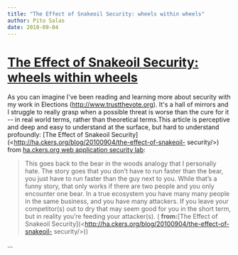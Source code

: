 ```yaml
---
title: "The Effect of Snakeoil Security: wheels within wheels"
author: Pito Salas
date: 2010-09-04
---
```

# [The Effect of Snakeoil Security: wheels within wheels](None)




As you can imagine I've been reading and learning more about security with my
work in Elections (http://www.trustthevote.org). It's a hall of mirrors and I
struggle to really grasp when a possible threat is worse than the cure for it
-- in real world terms, rather than theoretical terms.This article is
perceptive and deep and easy to understand at the surface, but hard to
understand profoundly: [The Effect of Snakeoil
Security](<http://ha.ckers.org/blog/20100904/the-effect-of-snakeoil-
security/>) from [ha.ckers.org web application security
lab](<http://ha.ckers.org/blog/feed/>):

> This goes back to the bear in the woods analogy that I personally hate. The
> story goes that you don’t have to run faster than the bear, you just have to
> run faster than the guy next to you. While that’s a funny story, that only
> works if there are two people and you only encounter one bear. In a true
> ecosystem you have many many people in the same business, and you have many
> attackers. If you leave your competitor(s) out to dry that may seem good for
> you in the short term, but in reality you’re feeding your attacker(s). (
> **from:**[The Effect of Snakeoil
> Security](<http://ha.ckers.org/blog/20100904/the-effect-of-snakeoil-
> security/>))

…


